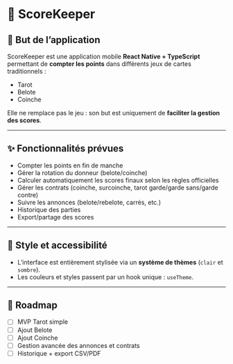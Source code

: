 # 🎴 ScoreKeeper

## 📱 But de l’application

ScoreKeeper est une application mobile **React Native + TypeScript** permettant de **compter les points** dans différents jeux de cartes traditionnels :

-   Tarot
-   Belote
-   Coinche

Elle ne remplace pas le jeu : son but est uniquement de **faciliter la gestion des scores**.

---

## ✨ Fonctionnalités prévues

-   Compter les points en fin de manche
-   Gérer la rotation du donneur (belote/coinche)
-   Calculer automatiquement les scores finaux selon les règles officielles
-   Gérer les contrats (coinche, surcoinche, tarot garde/garde sans/garde contre)
-   Suivre les annonces (belote/rebelote, carrés, etc.)
-   Historique des parties
-   Export/partage des scores

---

## 🎨 Style et accessibilité

-   L’interface est entièrement stylisée via un **système de thèmes** (`clair` et `sombre`).
-   Les couleurs et styles passent par un hook unique : `useTheme`.

---

## 🔮 Roadmap

-   [ ] MVP Tarot simple
-   [ ] Ajout Belote
-   [ ] Ajout Coinche
-   [ ] Gestion avancée des annonces et contrats
-   [ ] Historique + export CSV/PDF
